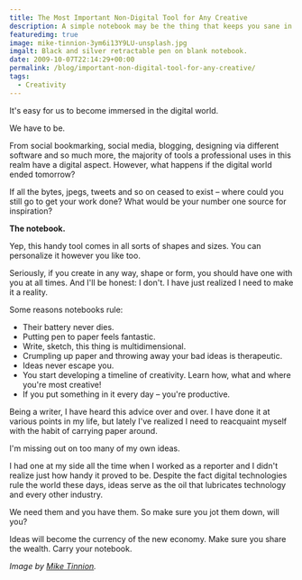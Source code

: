 ```yaml
---
title: The Most Important Non-Digital Tool for Any Creative
description: A simple notebook may be the thing that keeps you sane in a crowded digital world.
featuredimg: true
image: mike-tinnion-3ym6i13Y9LU-unsplash.jpg
imgalt: Black and silver retractable pen on blank notebook.
date: 2009-10-07T22:14:29+00:00
permalink: /blog/important-non-digital-tool-for-any-creative/
tags:
  - Creativity
---
```


It's easy for us to become immersed in the digital world.

We have to be.

From social bookmarking, social media, blogging, designing via different software and so much more, the majority of tools a professional uses in this realm have a digital aspect. However, what happens if the digital world ended tomorrow?

If all the bytes, jpegs, tweets and so on ceased to exist – where could you still go to get your work done? What would be your number one source for inspiration?

**The notebook.**

Yep, this handy tool comes in all sorts of shapes and sizes. You can personalize it however you like too.

Seriously, if you create in any way, shape or form, you should have one with you at all times. And I'll be honest: I don't. I have just realized I need to make it a reality.

Some reasons notebooks rule:

  * Their battery never dies.
  * Putting pen to paper feels fantastic.
  * Write, sketch, this thing is multidimensional.
  * Crumpling up paper and throwing away your bad ideas is therapeutic.
  * Ideas never escape you.
  * You start developing a timeline of creativity. Learn how, what and where you're most creative!
  * If you put something in it every day – you're productive.

Being a writer, I have heard this advice over and over. I have done it at various points in my life, but lately I've realized I need to reacquaint myself with the habit of carrying paper around.

I'm missing out on too many of my own ideas.

I had one at my side all the time when I worked as a reporter and I didn't realize just how handy it proved to be. Despite the fact digital technologies rule the world these days, ideas serve as the oil that lubricates technology and every other industry.

We need them and you have them. So make sure you jot them down, will you?

Ideas will become the currency of the new economy. Make sure you share the wealth. Carry your notebook.

_Image by [Mike Tinnion](https://unsplash.com/photos/3ym6i13Y9LU)._